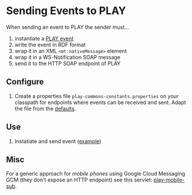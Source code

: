Sending Events to PLAY
======================
When sending an event to PLAY the sender must...

1. instantiate a [PLAY event](https://github.com/play-project/play-commons/tree/master/play-commons-eventformat)
2. write the event in RDF format
3. wrap it in an XML `<mt:nativeMessage>` element
4. wrap it in a WS-Notification SOAP message
5. send it to the HTTP SOAP endpoint of PLAY

Configure
---------
1. Create a properties file `play-commons-constants.properties` on your classpath for endpoints where events can be received and sent. Adapt the file from the [defaults](https://github.com/play-project/play-commons/blob/master/play-commons-constants/src/main/resources/play-commons-constants-defaults.properties).

Use
---
1. Instatiate and send event ([example](https://github.com/play-project/play-eventadapters/blob/master/play-eventadapter-abstractrdfsender/src/test/java/eu/play_project/play_eventadapter/tests/AbstractSenderTest.java))

Misc
----
For a generic approach for *mobile phones* using Google Cloud Messaging GCM (they don't expose an HTTP endpoint) see this servlet: [play-mobile-sub](https://github.com/play-project/play-telco/tree/master/play-mobile-sub).
